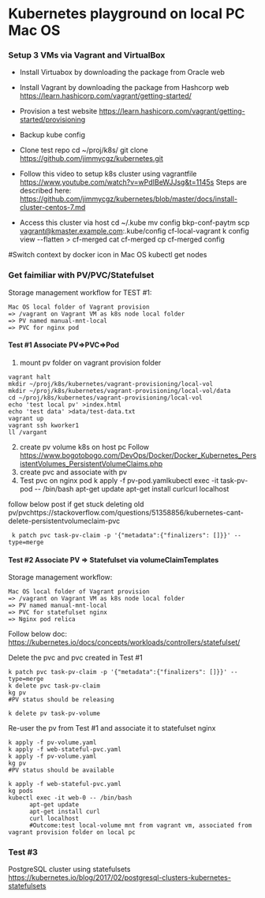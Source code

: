 # Kubernetes playground on local PC Mac OS

### Setup 3 VMs via Vagrant and VirtualBox 
* Install Virtuabox by downloading the package from Oracle web
* Install Vagrant by downloading the package from Hashcorp web
https://learn.hashicorp.com/vagrant/getting-started/
* Provision a test website 
https://learn.hashicorp.com/vagrant/getting-started/provisioning

* Backup kube config 
* Clone test repo
cd ~/proj/k8s/
git clone https://github.com/jimmycgz/kubernetes.git

* Follow this video to setup k8s cluster using vagrantfile
https://www.youtube.com/watch?v=wPdIBeWJJsg&t=1145s
Steps are described here: https://github.com/jimmycgz/kubernetes/blob/master/docs/install-cluster-centos-7.md

* Access this cluster via host
cd ~/.kube
mv config bkp-conf-paytm
scp vagrant@kmaster.example.com:.kube/config cf-local-vagrant
k config view --flatten > cf-merged
cat cf-merged
cp cf-merged config

#Switch context by docker icon in Mac OS
kubectl get nodes

### Get faimiliar with PV/PVC/Statefulset
Storage management workflow for TEST #1:
```
Mac OS local folder of Vagrant provision 
=> /vagrant on Vagrant VM as k8s node local folder
=> PV named manual-mnt-local
=> PVC for nginx pod
```
#### Test #1 Associate PV=>PVC=>Pod
1. mount pv folder on vagrant provision folder
```
vagrant halt
mkdir ~/proj/k8s/kubernetes/vagrant-provisioning/local-vol
mkdir ~/proj/k8s/kubernetes/vagrant-provisioning/local-vol/data
cd ~/proj/k8s/kubernetes/vagrant-provisioning/local-vol
echo 'test local pv' >index.html
echo 'test data' >data/test-data.txt
vagrant up
vagrant ssh kworker1
ll /vargant
```
2. create pv volume k8s on host pc
Follow https://www.bogotobogo.com/DevOps/Docker/Docker_Kubernetes_PersistentVolumes_PersistentVolumeClaims.php
3. create pvc and associate with pv
4. Test pvc on nginx pod
k apply -f pv-pod.yamlkubectl exec -it task-pv-pod -- /bin/bash
apt-get update
apt-get install curlcurl localhost

follow below post if get stuck deleting old pv/pvchttps://stackoverflow.com/questions/51358856/kubernetes-cant-delete-persistentvolumeclaim-pvc
```
 k patch pvc task-pv-claim -p '{"metadata":{"finalizers": []}}' --type=merge
```
 
#### Test #2 Associate PV => Statefulset via volumeClaimTemplates
Storage management workflow:
```
Mac OS local folder of Vagrant provision 
=> /vagrant on Vagrant VM as k8s node local folder
=> PV named manual-mnt-local
=> PVC for statefulset nginx
=> Nginx pod relica
```
Follow below doc:
https://kubernetes.io/docs/concepts/workloads/controllers/statefulset/

Delete the pvc and pvc created in Test #1
```
k patch pvc task-pv-claim -p '{"metadata":{"finalizers": []}}' --type=merge
k delete pvc task-pv-claim
kg pv
#PV status should be releasing

k delete pv task-pv-volume
```
Re-user the pv from Test #1 and associate it to statefulset nginx
```
k apply -f pv-volume.yaml
k apply -f web-stateful-pvc.yaml
k apply -f pv-volume.yaml 
kg pv
#PV status should be available

k apply -f web-stateful-pvc.yaml
kg pods
kubectl exec -it web-0 -- /bin/bash
      apt-get update
      apt-get install curl
      curl localhost
      #Outcome:test local-volume mnt from vagrant vm, associated from vagrant provision folder on local pc
```

### Test #3
PostgreSQL cluster using statefulsets https://kubernetes.io/blog/2017/02/postgresql-clusters-kubernetes-statefulsets
